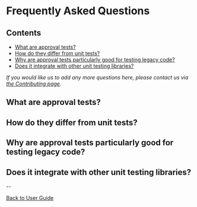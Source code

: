 <!--
GENERATED FILE - DO NOT EDIT
This file was generated by [MarkdownSnippets](https://github.com/SimonCropp/MarkdownSnippets).
Source File: /doc/mdsource/FAQ.source.md
To change this file edit the source file and then execute ./run_markdown_templates.sh.
-->

<a id="top"></a>

# Frequently Asked Questions

<!-- toc -->
## Contents

  * [What are approval tests?](#what-are-approval-tests)
  * [How do they differ from unit tests?](#how-do-they-differ-from-unit-tests)
  * [Why are approval tests particularly good for testing legacy code?](#why-are-approval-tests-particularly-good-for-testing-legacy-code)
  * [Does it integrate with other unit testing libraries?](#does-it-integrate-with-other-unit-testing-libraries)
<!-- endtoc -->


*If you would like us to add any more questions here, please contact us via [the Contributing page](/doc/Contributing.md#top).*

## What are approval tests?

## How do they differ from unit tests?

## Why are approval tests particularly good for testing legacy code?

## Does it integrate with other unit testing libraries?


--

[Back to User Guide](/doc/README.md#top)
